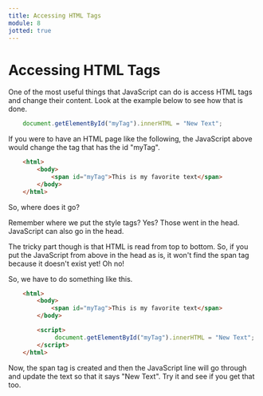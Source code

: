 ```yaml
---
title: Accessing HTML Tags
module: 8
jotted: true
---
```


# Accessing HTML Tags

One of the most useful things that JavaScript can do is access HTML tags and change their content.  Look at the example below to see how that is done.

```js
    document.getElementById("myTag").innerHTML = "New Text";
```
If you were to have an HTML page like the following, the JavaScript above would change the tag that has the id "myTag".

```html
    <html>
        <body>
            <span id="myTag">This is my favorite text</span>
        </body>
    </html>
```

So, where does it go?

Remember where we put the style tags?  Yes?  Those went in the head.  JavaScript can also go in the head.

The tricky part though is that HTML is read from top to bottom.  So, if you put the JavaScript from above in the head as is, it won't find the span tag because it doesn't exist yet!  Oh no!

So, we have to do something like this.

```html
    <html>
        <body>
            <span id="myTag">This is my favorite text</span>
        </body>

        <script>
             document.getElementById("myTag").innerHTML = "New Text";
        </script>
    </html>
```

Now, the span tag is created and then the JavaScript line will go through and update the text so that it says "New Text".  Try it and see if you get that too.

<div id="jotted-demo-1" class="jotted-theme-stacked"></div>

<script>
    new Jotted(document.querySelector("#jotted-demo-1"), {
    files: [
        {
            type: "html",
            hide: false,
            url:"https://raw.githubusercontent.com/Montana-Media-Arts/441-WebTech/master/lecture_code/02/01/01_js_in_html.html"
        }
    ],
    showBlank: false,
    showResult: false,
    runScripts: true,
    plugins: [
        { name: 'ace', options: { "maxLines": 50 } },
        // { name: 'console', options: { autoClear: true } },
    ]
});
</script>
